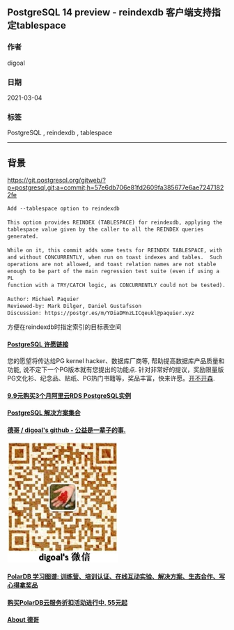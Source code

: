 ## PostgreSQL 14 preview - reindexdb 客户端支持指定tablespace    
          
### 作者          
digoal          
          
### 日期          
2021-03-04           
          
### 标签          
PostgreSQL , reindexdb , tablespace    
          
----          
          
## 背景        
https://git.postgresql.org/gitweb/?p=postgresql.git;a=commit;h=57e6db706e81fd2609fa385677e6ae72471822fe  
  
```  
Add --tablespace option to reindexdb  
  
This option provides REINDEX (TABLESPACE) for reindexdb, applying the  
tablespace value given by the caller to all the REINDEX queries  
generated.  
  
While on it, this commit adds some tests for REINDEX TABLESPACE, with  
and without CONCURRENTLY, when run on toast indexes and tables.  Such  
operations are not allowed, and toast relation names are not stable  
enough to be part of the main regression test suite (even if using a PL  
function with a TRY/CATCH logic, as CONCURRENTLY could not be tested).  
  
Author: Michael Paquier  
Reviewed-by: Mark Dilger, Daniel Gustafsson  
Discussion: https://postgr.es/m/YDiaDMnzLICqeukl@paquier.xyz  
```  
  
方便在reindexdb时指定索引的目标表空间  
    
  
#### [PostgreSQL 许愿链接](https://github.com/digoal/blog/issues/76 "269ac3d1c492e938c0191101c7238216")
您的愿望将传达给PG kernel hacker、数据库厂商等, 帮助提高数据库产品质量和功能, 说不定下一个PG版本就有您提出的功能点. 针对非常好的提议，奖励限量版PG文化衫、纪念品、贴纸、PG热门书籍等，奖品丰富，快来许愿。[开不开森](https://github.com/digoal/blog/issues/76 "269ac3d1c492e938c0191101c7238216").  
  
  
#### [9.9元购买3个月阿里云RDS PostgreSQL实例](https://www.aliyun.com/database/postgresqlactivity "57258f76c37864c6e6d23383d05714ea")
  
  
#### [PostgreSQL 解决方案集合](https://yq.aliyun.com/topic/118 "40cff096e9ed7122c512b35d8561d9c8")
  
  
#### [德哥 / digoal's github - 公益是一辈子的事.](https://github.com/digoal/blog/blob/master/README.md "22709685feb7cab07d30f30387f0a9ae")
  
  
![digoal's wechat](../pic/digoal_weixin.jpg "f7ad92eeba24523fd47a6e1a0e691b59")
  
  
#### [PolarDB 学习图谱: 训练营、培训认证、在线互动实验、解决方案、生态合作、写心得拿奖品](https://www.aliyun.com/database/openpolardb/activity "8642f60e04ed0c814bf9cb9677976bd4")
  
  
#### [购买PolarDB云服务折扣活动进行中, 55元起](https://www.aliyun.com/activity/new/polardb-yunparter?userCode=bsb3t4al "e0495c413bedacabb75ff1e880be465a")
  
  
#### [About 德哥](https://github.com/digoal/blog/blob/master/me/readme.md "a37735981e7704886ffd590565582dd0")
  
